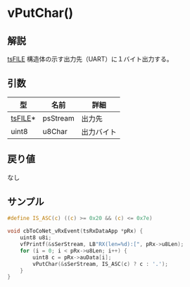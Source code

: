 # vPutChar()

## 解説

[tsFILE](tsfile.md) 構造体の示す出力先（UART）に１バイト出力する。

## 引数

| 型                     | 名前       | 詳細    |
| --------------------- | -------- | ----- |
| [tsFILE](tsfile.md)\* | psStream | 出力先   |
| uint8                 | u8Char   | 出力バイト |

## 戻り値

なし

## サンプル

```c
#define IS_ASC(c) ((c) >= 0x20 && (c) <= 0x7e)

void cbToCoNet_vRxEvent(tsRxDataApp *pRx) {
	uint8 u8i;
	vfPrintf(&sSerStream, LB"RX(len=%d):[", pRx->u8Len);
	for (i = 0; i < pRx->u8Len; i++) {
		uint8 c = pRx->auData[i];
		vPutChar(&sSerStream, IS_ASC(c) ? c : '.');
	}
}
```

